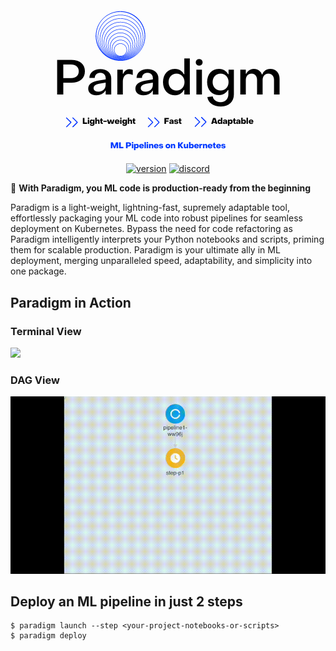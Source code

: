 #
<p align="center">
  <img src="./assets/logo_slogan_2.png">
</p>

<p align="center">
    <a href="#"><img alt="version" src="https://img.shields.io/badge/version-0.1.0-yellow"></a>
    <a href="https://discord.gg/KxHPMsBdyp"><img alt="discord" src="https://img.shields.io/badge/chat-discord-blueviolet"></a>
</p>

🌟 **With Paradigm, you ML code is production-ready from the beginning**

Paradigm is a light-weight, lightning-fast, supremely adaptable tool, effortlessly packaging your ML code into robust pipelines for seamless deployment on Kubernetes. Bypass the need for code refactoring as Paradigm intelligently interprets your Python notebooks and scripts, priming them for scalable production. Paradigm is your ultimate ally in ML deployment, merging unparalleled speed, adaptability, and simplicity into one package.

## Paradigm in Action
### Terminal View
![](assets/prdm-demo-2.gif)

### DAG View
![](assets/prdm-demo-1.gif)


## Deploy an ML pipeline in just 2 steps

```console
$ paradigm launch --step <your-project-notebooks-or-scripts>
$ paradigm deploy
```

<!-- ## Project layout

    mkdocs.yml    # The configuration file.
    docs/
        index.md  # The documentation homepage.
        ...       # Other markdown pages, images and other files. -->
